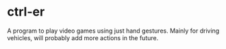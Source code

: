 # ctrl-er

A program to play video games using just hand gestures.
Mainly for driving vehicles, will probably add more actions in the future.